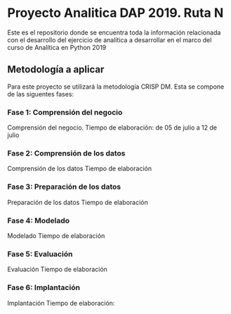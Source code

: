 # Proyecto Analitica DAP 2019. Ruta N
Este es el repositorio donde se encuentra toda la información relacionada con el desarrollo del ejercicio de analítica a desarrollar en el marco del curso de Analítica en Python 2019

## Metodología a aplicar
Para este proyecto se utilizará la metodología CRISP DM. Esta se compone de las siguentes fases:
### Fase 1: Comprensión del negocio 
Comprensión del negocio.
Tiempo de elaboración: de 05 de julio a 12 de julio
### Fase 2: Comprensión de los datos
Comprensión de los datos
Tiempo de elaboración
### Fase 3: Preparación de los datos
Preparación de los datos
Tiempo de elaboración
### Fase 4: Modelado
Modelado
Tiempo de elaboración
### Fase 5: Evaluación
Evaluación
Tiempo de elaboración
### Fase 6: Implantación
Implantación
Tiempo de elaboración:
